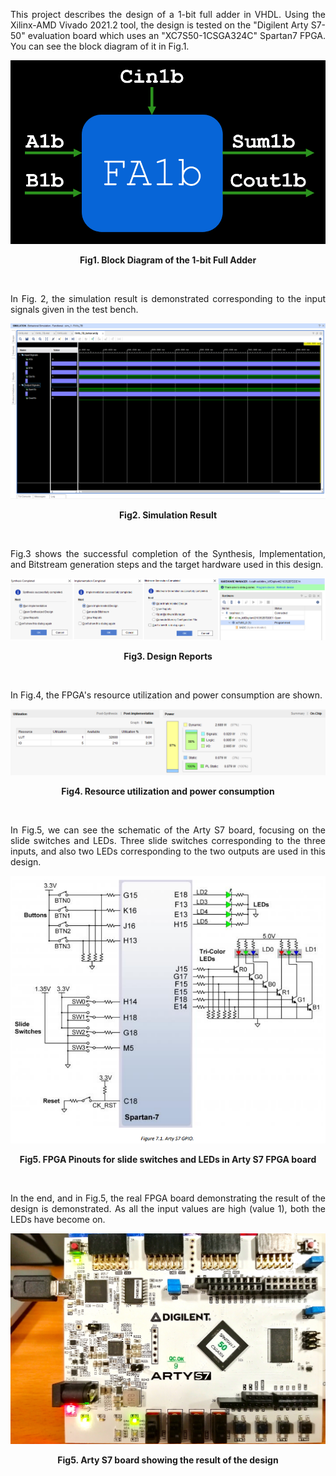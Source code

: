 <p align="justify"> This project describes the design of a 1-bit full adder in VHDL. Using the Xilinx-AMD Vivado 2021.2 tool, the design is tested on the "Digilent Arty S7-50" evaluation board which uses an "XC7S50-1CSGA324C" Spartan7 FPGA. You can see the block diagram of it in Fig.1. </p>

![Example Image](Images/FA1b_Block_Diagram.PNG)

**<p align="center">Fig1. Block Diagram of the 1-bit Full Adder</p>**
<br>

<p align="justify"> In Fig. 2, the simulation result is demonstrated corresponding to the input signals given in the test bench. </p>

![Example Image](Images/FA1b_Simulation.png)

**<p align="center">Fig2. Simulation Result</p>**
<br>

<p align="justify">Fig.3 shows the successful completion of the Synthesis, Implementation, and Bitstream generation steps and the target hardware used in this design.</p>

![Example Image](Images/FA1b_AllStepsReports.png)

**<p align="center">Fig3. Design Reports</p>**
<br>

<p align="justify">In Fig.4, the FPGA's resource utilization and power consumption are shown.</p>

![Example Image](Images/FA1b_Resource_Utilization.png)
**<p align="center">Fig4. Resource utilization and power consumption</p>**
<br>

<p align="justify">In Fig.5, we can see the schematic of the Arty S7 board, focusing on the slide switches and LEDs. Three slide switches corresponding to the three inputs, and also two LEDs corresponding to the two outputs are used in this design. </p>

![Example Image](Images/ArtyS7_SW_BTN_LED.png)

**<p align="center">Fig5. FPGA Pinouts for slide switches and LEDs in Arty S7 FPGA board</p>**
<br>

<p align="justify">In the end, and in Fig.5, the real FPGA board demonstrating the result of the design is demonstrated. As all the input values are high (value 1), both the LEDs have become on.</p>

![Example Image](Images/ArtyS7.jpg)

**<p align="center">Fig5. Arty S7 board showing the result of the design</p>**
<br>


